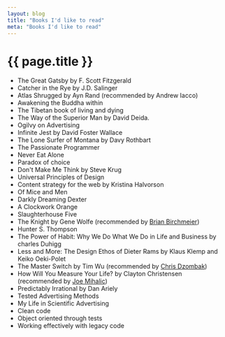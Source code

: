```yaml
---
layout: blog
title: "Books I'd like to read"
meta: "Books I'd like to read"
---
```


# {{ page.title }}

* The Great Gatsby by F. Scott Fitzgerald
* Catcher in the Rye by J.D. Salinger
* Atlas Shrugged by Ayn Rand (recommended by Andrew Iacco)
* Awakening the Buddha within
* The Tibetan book of living and dying
* The Way of the Superior Man by David Deida.
* Ogilvy on Advertising
* Infinite Jest by David Foster Wallace
* The Lone Surfer of Montana by Davy Rothbart
* The Passionate Programmer
* Never Eat Alone
* Paradox of choice
* Don't Make Me Think by Steve Krug
* Universal Principles of Design
* Content strategy for the web by Kristina Halvorson
* Of Mice and Men
* Darkly Dreaming Dexter
* A Clockwork Orange
* Slaughterhouse Five
* The Knight by Gene Wolfe (recommended by <a href="http://www.bryanbirchmeier.com/">Brian Birchmeier</a>)
* Hunter S. Thompson
* The Power of Habit: Why We Do What We Do in Life and Business by charles Duhigg
* Less and More: The Design Ethos of Dieter Rams by Klaus Klemp and Keiko Oeki-Polet
* The Master Switch by Tim Wu (recommended by <a href="http://twitter.com/cdzombak/status/237206727722946560">Chris Dzombak</a>)
* How Will You Measure Your Life? by Clayton Christensen (recommended by <a href="http://nomoreharvarddebt.com/2012/08/31/a-heartfelt-thanks-to-my-editing-team-book-launch-post-mortem/">Joe Mihalic</a>)
* Predictably Irrational by Dan Ariely
* Tested Advertising Methods
* My Life in Scientific Advertising
* Clean code
* Object oriented through tests
* Working effectively with legacy code
